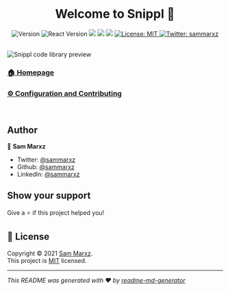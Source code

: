 <h1 align="center">Welcome to Snippl 👋</h1>
<p align="center">
  <img alt="Version" src="https://img.shields.io/badge/version-1.0.0-blue.svg?cacheSeconds=2592000" />
  <img alt="React Version" src="https://img.shields.io/badge/react-17-blue.svg" />
  <img src="https://img.shields.io/github/stars/sammarxz/snippl.svg?style=flat" />
  <img src="https://img.shields.io/github/languages/top/sammarxz/snippl.svg">
  <img src="https://badges.frapsoft.com/os/v1/open-source.svg?v=103" >
  <a href="https://github.com/sammarxz/snippl/blob/main/LICENCE" target="_blank">
    <img alt="License: MIT" src="https://img.shields.io/badge/License-MIT-yellow.svg" />
  </a>
  <a href="https://twitter.com/sammarxz" target="_blank">
    <img alt="Twitter: sammarxz" src="https://img.shields.io/twitter/follow/sammarxz.svg?style=social" />
  </a>
</p>
  
<br />
<img src="https://github.com/sammarxz/snippl/blob/main/preview.png?raw=true" alt="Snippl code library preview" />
<br />

### [🏠 Homepage](https://snippl.vercel.app/)

### [⚙ Configuration and Contributing](https://github.com/sammarxz/snippl/blob/main/CONTRIBUTING.md)

<br />

## Author

👤 **Sam Marxz**

* Twitter: [@sammarxz](https://twitter.com/sammarxz)
* Github: [@sammarxz](https://github.com/sammarxz)
* LinkedIn: [@sammarxz](https://linkedin.com/in/sammarxz)

## Show your support

Give a ⭐️ if this project helped you!

## 📝 License

Copyright © 2021 [Sam Marxz](https://github.com/sammarxz).<br />
This project is [MIT](https://github.com/sammarxz/snippl/blob/main/LICENCE) licensed.

***
_This README was generated with ❤️ by [readme-md-generator](https://github.com/kefranabg/readme-md-generator)_
